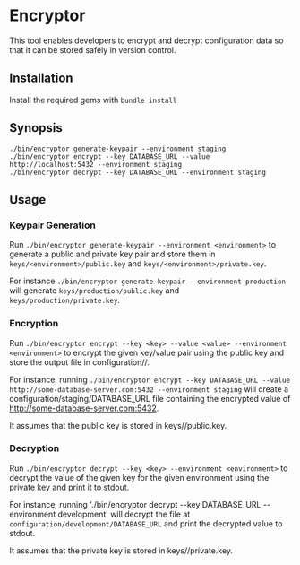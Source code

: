 # Encryptor

This tool enables developers to encrypt and decrypt configuration data so that it can be stored safely in version control.

## Installation

Install the required gems with `bundle install`

## Synopsis

```
./bin/encryptor generate-keypair --environment staging
./bin/encryptor encrypt --key DATABASE_URL --value http://localhost:5432 --environment staging
./bin/encryptor decrypt --key DATABASE_URL --environment staging
```

## Usage

### Keypair Generation

Run `./bin/encryptor generate-keypair --environment <environment>` to generate a public and private key pair and store them in `keys/<environment>/public.key` and `keys/<environment>/private.key`.

For instance `./bin/encryptor generate-keypair --environment production` will generate `keys/production/public.key` and `keys/production/private.key`.

### Encryption

Run `./bin/encryptor encrypt --key <key> --value <value> --environment <environment>` to encrypt the given key/value pair using the public key and store the output file in configuration/<environment>/<key>.

For instance, running `./bin/encryptor encrypt --key DATABASE_URL --value http://some-database-server.com:5432 --environment staging` will create a configuration/staging/DATABASE_URL file containing the encrypted value of http://some-database-server.com:5432.

It assumes that the public key is stored in keys/<environment>/public.key.

### Decryption

Run `./bin/encryptor decrypt --key <key> --environment <environment>` to decrypt the value of the given key for the given environment using the private key and print it to stdout.

For instance, running './bin/encryptor decrypt --key DATABASE_URL --environment development' will decrypt the file at `configuration/development/DATABASE_URL` and print the decrypted value to stdout.

It assumes that the private key is stored in keys/<environment>/private.key.
